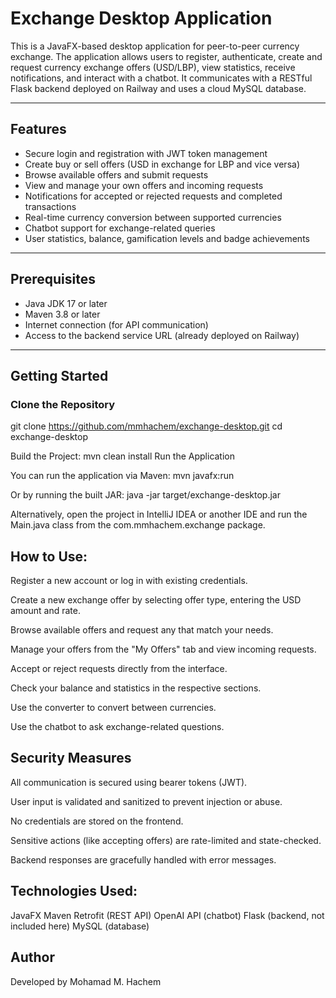 # Exchange Desktop Application

This is a JavaFX-based desktop application for peer-to-peer currency exchange. The application allows users to register, authenticate, create and request currency exchange offers (USD/LBP), view statistics, receive notifications, and interact with a chatbot. It communicates with a RESTful Flask backend deployed on Railway and uses a cloud MySQL database.

---

## Features

- Secure login and registration with JWT token management
- Create buy or sell offers (USD in exchange for LBP and vice versa)
- Browse available offers and submit requests
- View and manage your own offers and incoming requests
- Notifications for accepted or rejected requests and completed transactions
- Real-time currency conversion between supported currencies
- Chatbot support for exchange-related queries
- User statistics, balance, gamification levels and badge achievements

---

## Prerequisites

- Java JDK 17 or later
- Maven 3.8 or later
- Internet connection (for API communication)
- Access to the backend service URL (already deployed on Railway)

---

## Getting Started

### Clone the Repository


git clone https://github.com/mmhachem/exchange-desktop.git
cd exchange-desktop

Build the Project:
mvn clean install
Run the Application


You can run the application via Maven:
mvn javafx:run


Or by running the built JAR:
java -jar target/exchange-desktop.jar


Alternatively, open the project in IntelliJ IDEA or another IDE and run the Main.java class from the com.mmhachem.exchange package.

## How to Use:
Register a new account or log in with existing credentials.

Create a new exchange offer by selecting offer type, entering the USD amount and rate.

Browse available offers and request any that match your needs.

Manage your offers from the "My Offers" tab and view incoming requests.

Accept or reject requests directly from the interface.

Check your balance and statistics in the respective sections.

Use the converter to convert between currencies.

Use the chatbot to ask exchange-related questions.

## Security Measures
All communication is secured using bearer tokens (JWT).

User input is validated and sanitized to prevent injection or abuse.

No credentials are stored on the frontend.

Sensitive actions (like accepting offers) are rate-limited and state-checked.

Backend responses are gracefully handled with error messages.

## Technologies Used:
JavaFX
Maven
Retrofit (REST API)
OpenAI API (chatbot)
Flask (backend, not included here)
MySQL (database)


## Author
Developed by Mohamad M. Hachem